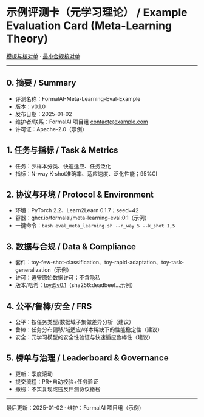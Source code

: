 # 示例评测卡（元学习理论） / Example Evaluation Card (Meta-Learning Theory)

[模板与核对单](../../TEMPLATES_EVAL_CARD.md) · [最小合规核对单](../../STANDARDS_CHECKLISTS.md)

---

## 0. 摘要 / Summary

- 评测名称：FormalAI-Meta-Learning-Eval-Example
- 版本：v0.1.0
- 发布日期：2025-01-02
- 维护者/联系：FormalAI 项目组 <contact@example.com>
- 许可证：Apache-2.0（示例）

## 1. 任务与指标 / Task & Metrics

- 任务：少样本分类、快速适应、任务泛化
- 指标：N-way K-shot准确率、适应速度、泛化性能；95%CI

## 2. 协议与环境 / Protocol & Environment

- 环境：PyTorch 2.2、Learn2Learn 0.1.7；seed=42
- 容器：ghcr.io/formalai/meta-learning-eval:0.1（示例）
- 一键命令：`bash eval_meta_learning.sh --n_way 5 --k_shot 1,5`

## 3. 数据与合规 / Data & Compliance

- 套件：toy-few-shot-classification、toy-rapid-adaptation、toy-task-generalization（示例）
- 许可：遵守原始数据许可；不含隐私
- 版本/哈希：toy@v0.1（sha256:deadbeef…示例）

## 4. 公平/鲁棒/安全 / FRS

- 公平：按任务类型/数据域子集做差异分析（建议）
- 鲁棒：任务分布偏移/域适应/样本稀缺下的性能稳定性（建议）
- 安全：元学习模型的安全性验证与快速适应鲁棒性（建议）

## 5. 榜单与治理 / Leaderboard & Governance

- 更新：季度滚动
- 提交流程：PR+自动校验+任务验证
- 撤榜：不实复现或违反评测协议撤榜

---

最后更新：2025-01-02  · 维护：FormalAI 项目组（示例）
